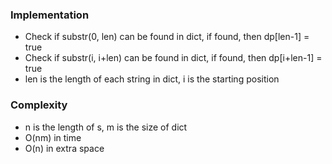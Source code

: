 ### Implementation
- Check if substr(0, len) can be found in dict, if found, then dp[len-1] = true
- Check if substr(i, i+len) can be found in dict, if found, then dp[i+len-1] = true
- len is the length of each string in dict, i is the starting position
​
### Complexity
- n is the length of s, m is the size of dict
- O(nm) in time
- O(n) in extra space
​
​